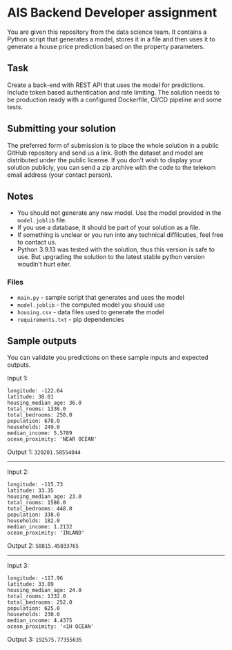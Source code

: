 # AIS Backend Developer assignment

You are given this repository from the data science team. It contains a Python script that generates a model, stores it in a file and then uses it to generate a house price prediction based on the property parameters.

## Task
Create a back-end with REST API that uses the model for predictions. Include token based authentication and rate limiting. The solution needs to be production ready with a configured Dockerfile, CI/CD pipeline and some tests. 

## Submitting your solution
The preferred form of submission is to place the whole solution in a public GitHub repository and send us a link. Both the dataset and model are distributed under the public license. If you don't wish to display your solution publicly, you can send a zip archive with the code to the telekom email address (your contact person).

## Notes
* You should not generate any new model. Use the model provided in the `model.joblib` file.
* If you use a database, it should be part of your solution as a file.
* If something is unclear or you run into any technical diffilcuties, feel free to contact us.
* Python 3.9.13 was tested with the solution, thus this version is safe to use. But upgrading the solution to the latest stable python version woudln't hurt eiter.

### Files
* `main.py` - sample script that generates and uses the model
* `model.joblib` - the computed model you should use
* `housing.csv` - data files used to generate the model
* `requirements.txt` - pip dependencies

## Sample outputs
You can validate you predictions on these sample inputs and expected outputs.

Input 1:
```
longitude: -122.64
latitude: 38.01
housing_median_age: 36.0
total_rooms: 1336.0
total_bedrooms: 258.0
population: 678.0
households: 249.0
median_income: 5.5789
ocean_proximity: 'NEAR OCEAN'
```

Output 1: `320201.58554044`

-----------------------------------

Input 2:
```
longitude: -115.73
latitude: 33.35
housing_median_age: 23.0
total_rooms: 1586.0
total_bedrooms: 448.0
population: 338.0
households: 182.0
median_income: 1.2132
ocean_proximity: 'INLAND'
```
Output 2: `58815.45033765`

-----------------------------------

Input 3:
```
longitude: -117.96
latitude: 33.89
housing_median_age: 24.0
total_rooms: 1332.0
total_bedrooms: 252.0
population: 625.0
households: 230.0
median_income: 4.4375
ocean_proximity: '<1H OCEAN'
```
Output 3: `192575.77355635`

